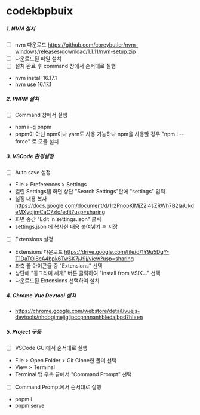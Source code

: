 # codekbpbuix

##### 1. NVM 설치

- [ ] nvm 다운로드 https://github.com/coreybutler/nvm-windows/releases/download/1.1.11/nvm-setup.zip
- [ ] 다운로드된 파일 설치
- [ ] 설치 완료 후 command 창에서 순서대로 실행
- nvm install 16.17.1
- nvm use 16.17.1

##### 2. PNPM 설치

- [ ] Command 창에서 실행
- npm i -g pnpm
- pnpm이 아닌 npm이나 yarn도 사용 가능하나 npm을 사용할 경우 "npm i --force" 로 모듈 설치

##### 3. VSCode 환경설정

- [ ] Auto save 설정
- File > Preferences > Settings
- 열린 Settings탭 화면 상단 "Search Settings"란에 "settings" 입력
- 설정 내용 복사 https://docs.google.com/document/d/1r2PnopKlMjZ2l4sZRWh7B2IaiUkdeMXyqjimCaC7zlo/edit?usp=sharing
- 화면 중간 "Edit in settings.json" 클릭
- settings.json 에 복사한 내용 붙여넣기 후 저장

- [ ] Extensions 설정
- Extensions 다운로드 https://drive.google.com/file/d/1Y9u5DgY-T1DaTOl8cA4bpk6TwSK7jJ9j/view?usp=sharing
- 좌측 끝 아이콘들 중 "Extensions" 선택
- 상단에 "동그라미 세개" 버튼 클릭하여 "Install from VSIX..." 선택
- 다운로드된 Extensions 선택하여 설치

##### 4. Chrome Vue Devtool 설치

- https://chrome.google.com/webstore/detail/vuejs-devtools/nhdogjmejiglipccpnnnanhbledajbpd?hl=en

##### 5. Project 구동

- [ ] VSCode GUI에서 순서대로 실행
- File > Open Folder > Git Clone한 폴더 선택
- View > Terminal
- Terminal 탭 우측 끝에서 "Command Prompt" 선택
- [ ] Command Prompt에서 순서대로 실행
- pnpm i
- pnpm serve
